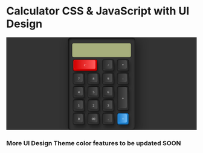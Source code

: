 # Calculator CSS & JavaScript with UI Design

![Calcuator](./calc-screshot.png)

<!-- [Click HERE!!!](https://github.io/mc-mvnchu/Calculator) -->

### More UI Design Theme color features to be updated SOON
